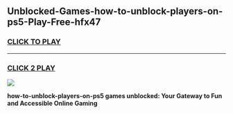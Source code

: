 
## Unblocked-Games-how-to-unblock-players-on-ps5-Play-Free-hfx47
<h3>
<a href="https://premium76.site?title=how-to-unblock-players-on-ps5&ref=20M">CLICK TO PLAY</a></h3>
<hr>

<h3>
<a href="https://premium76.site?title=how-to-unblock-players-on-ps5&ref=20M">CLICK 2 PLAY</a>
  
</h3>

<a href="https://premium76.site?title=how-to-unblock-players-on-ps5&ref=19M"><img src="https://clearcache.store/games.png"></a>


**how-to-unblock-players-on-ps5 games unblocked: Your Gateway to Fun and Accessible Online Gaming**
